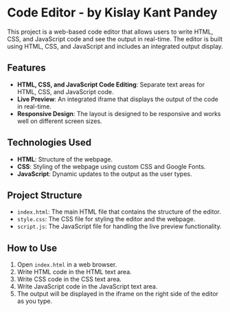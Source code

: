 # Code Editor - by Kislay Kant Pandey

This project is a web-based code editor that allows users to write HTML, CSS, and JavaScript code and see the output in real-time. The editor is built using HTML, CSS, and JavaScript and includes an integrated output display.

## Features

- **HTML, CSS, and JavaScript Code Editing**: Separate text areas for HTML, CSS, and JavaScript code.
- **Live Preview**: An integrated iframe that displays the output of the code in real-time.
- **Responsive Design**: The layout is designed to be responsive and works well on different screen sizes.

## Technologies Used

- **HTML**: Structure of the webpage.
- **CSS**: Styling of the webpage using custom CSS and Google Fonts.
- **JavaScript**: Dynamic updates to the output as the user types.

## Project Structure

- `index.html`: The main HTML file that contains the structure of the editor.
- `style.css`: The CSS file for styling the editor and the webpage.
- `script.js`: The JavaScript file for handling the live preview functionality.

## How to Use

1. Open `index.html` in a web browser.
2. Write HTML code in the HTML text area.
3. Write CSS code in the CSS text area.
4. Write JavaScript code in the JavaScript text area.
5. The output will be displayed in the iframe on the right side of the editor as you type.
